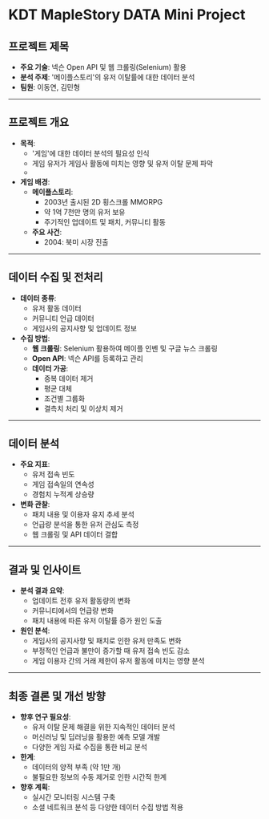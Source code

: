 # KDT MapleStory DATA Mini Project

## 프로젝트 제목 
- **주요 기술**: 넥슨 Open API 및 웹 크롤링(Selenium) 활용
- **분석 주제**: '메이플스토리'의 유저 이탈률에 대한 데이터 분석
- **팀원**: 이동연, 김민형

---

## 프로젝트 개요
- **목적**:
  - '게임'에 대한 데이터 분석의 필요성 인식
  - 게임 유저가 게임사 활동에 미치는 영향 및 유저 이탈 문제 파악
  - 
- **게임 배경**:
  - **메이플스토리**:
    - 2003년 출시된 2D 횡스크롤 MMORPG
    - 약 1억 7천만 명의 유저 보유
    - 주기적인 업데이트 및 패치, 커뮤니티 활동
  - **주요 사건**:
    - 2004: 북미 시장 진출

---

## 데이터 수집 및 전처리
- **데이터 종류**:
  - 유저 활동 데이터
  - 커뮤니티 언급 데이터
  - 게임사의 공지사항 및 업데이트 정보
- **수집 방법**:
  - **웹 크롤링**: Selenium 활용하여 메이플 인벤 및 구글 뉴스 크롤링
  - **Open API**: 넥슨 API를 등록하고 관리
  - **데이터 가공**:
    - 중복 데이터 제거
    - 평균 대체
    - 조건별 그룹화
    - 결측치 처리 및 이상치 제거

---

## 데이터 분석
- **주요 지표**:
  - 유저 접속 빈도
  - 게임 접속일의 연속성
  - 경험치 누적계 상승량
- **변화 관찰**:
  - 패치 내용 및 이용자 유지 추세 분석
  - 언급량 분석을 통한 유저 관심도 측정
  - 웹 크롤링 및 API 데이터 결합

---

## 결과 및 인사이트
- **분석 결과 요약**:
  - 업데이트 전후 유저 활동량의 변화
  - 커뮤니티에서의 언급량 변화
  - 패치 내용에 따른 유저 이탈률 증가 원인 도출
- **원인 분석**:
  - 게임사의 공지사항 및 패치로 인한 유저 만족도 변화
  - 부정적인 언급과 불만이 증가할 때 유저 접속 빈도 감소
  - 게임 이용자 간의 거래 제한이 유저 활동에 미치는 영향 분석

---

## 최종 결론 및 개선 방향
- **향후 연구 필요성**:
  - 유저 이탈 문제 해결을 위한 지속적인 데이터 분석
  - 머신러닝 및 딥러닝을 활용한 예측 모델 개발
  - 다양한 게임 자료 수집을 통한 비교 분석
- **한계**:
  - 데이터의 양적 부족 (약 1만 개)
  - 불필요한 정보의 수동 제거로 인한 시간적 한계
- **향후 계획**:
  - 실시간 모니터링 시스템 구축
  - 소셜 네트워크 분석 등 다양한 데이터 수집 방법 적용
